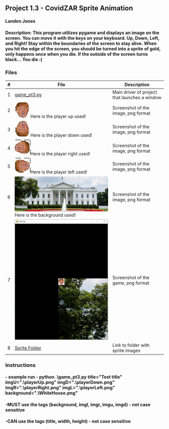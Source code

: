 
## Project 1.3 - CovidZAR Sprite Animation
#### Landen Jones
#### Description: This program utilizes pygame and displays an image on the screen. You can move it with the keys on your keyboard. Up, Down, Left, and Right! Stay within the boundaries of the screen to stay alive. When you hit the edge of the screen, you should be turned into a sprite of gold, only happens once when you die. If the outside of the screen turns black... You die :(

### Files
|   #   | File            | Description                                        |
| :---: | --------------- | -------------------------------------------------- |
|   1   | <a href = "https://github.com/LandenSJones/4443-2D-PyGame-Jones/blob/master/Assignments/P01.3/game_pt3.py"/>game_pt3.py| Main driver of project that launches a window|
|   2   | <img src="https://github.com/LandenSJones/4443-2D-PyGame-Jones/blob/master/Assignments/P01.3/Media/playerUp.png" width="50">Here is the player up used!|Screenshot of the image, png format|
|   3   | <img src="https://github.com/LandenSJones/4443-2D-PyGame-Jones/blob/master/Assignments/P01.3/Media/playerDown.png" width="50">Here is the player down used!|Screenshot of the image, png format|
|   4   | <img src="https://github.com/LandenSJones/4443-2D-PyGame-Jones/blob/master/Assignments/P01.3/Media/playerRight.png" width="50">Here is the player right used!|Screenshot of the image, png format|
|   5   | <img src="https://github.com/LandenSJones/4443-2D-PyGame-Jones/blob/master/Assignments/P01.3/Media/playerLeft.png" width="50">Here is the player left used!|Screenshot of the image, png format|
|   6   | <img src="https://github.com/LandenSJones/4443-2D-PyGame-Jones/blob/master/Assignments/P01.3/Media/WhiteHouse.png" width="500">Here is the background used!|Screenshot of the image, png format|
|   7   | <img src="https://github.com/LandenSJones/4443-2D-PyGame-Jones/blob/master/Assignments/P01.2/Media/Screenshot1.png" width="500">|Screenshot of the game, png format|
|   8   | <a href="https://github.com/LandenSJones/4443-2D-PyGame-Jones/tree/master/Assignments/P01.3/Media/sprite">Sprite Folder|Link to folder with sprite images|


### Instructions

#### - example run - python .\game_pt3.py title="Test title" imgU=".\playerUp.png" imgD=".\playerDown.png" imgR=".\playerRight.png" imgL=".\playerLeft.png" background=".\WhiteHouse.png" 
#### -MUST use the tags (background, imgl, imgr, imgu, imgd) - not case sensitive
#### -CAN use the tags (title, width, height) - not case sensitive
